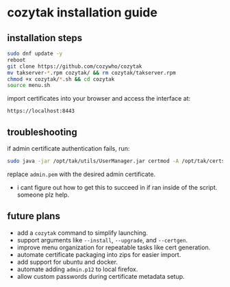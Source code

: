 # cozytak installation guide

## installation steps

```bash
sudo dnf update -y
reboot
git clone https://github.com/cozywho/cozytak
mv takserver-*.rpm cozytak/ && rm cozytak/takserver.rpm
chmod +x cozytak/*.sh && cd cozytak
source menu.sh
```

import certificates into your browser and access the interface at:
```
https://localhost:8443
```

## troubleshooting
if admin certificate authentication fails, run:
```bash
sudo java -jar /opt/tak/utils/UserManager.jar certmod -A /opt/tak/certs/files/admin.pem
```
replace `admin.pem` with the desired admin certificate.
- i cant figure out how to get this to succeed in if ran inside of the script. someone plz help.

## future plans
- add a `cozytak` command to simplify launching.
- support arguments like `--install`, `--upgrade`, and `--certgen`.
- improve menu organization for repeatable tasks like cert generation.
- automate certificate packaging into zips for easier import.
- add support for ubuntu and docker.
- automate adding `admin.p12` to local firefox.
- allow custom passwords during certificate metadata setup.
